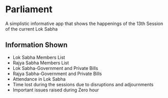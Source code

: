 # Parliament
A simplistic informative app that shows the happenings of the 13th Session of the current Lok Sabha</br>
## Information Shown
* Lok Sabha Members List
* Rajya Sabha Members List
* Lok Sabha-Government and Private Bills
* Rajya Sabha-Government and Private Bills
* Attendance in Lok Sabha
* Time lost during the sessions due to disruptions and adjournments
* Important issues raised during Zero hour

